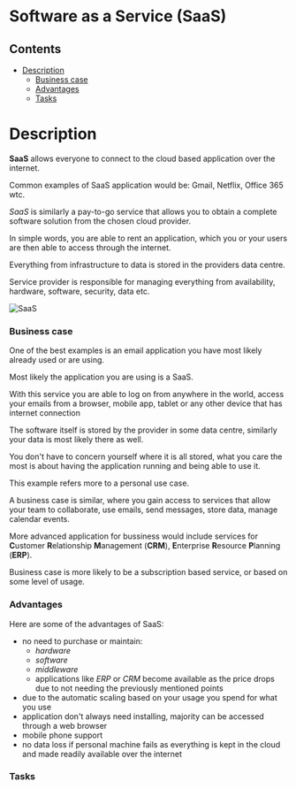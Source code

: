 # Software as a Service (SaaS)

<!--TOC_START-->
## Contents
- [Description](#description)
	- [Business case](#business-case)
	- [Advantages](#advantages)
	- [Tasks](#tasks)

<!--TOC_END-->
# Description

**SaaS** allows everyone to connect to the cloud based application over the internet. 

Common examples of SaaS application would be: Gmail, Netflix, Office 365 wtc.

*SaaS* is similarly a pay-to-go service that allows you to obtain a complete software solution from the chosen cloud provider. 

In simple words, you are able to rent an application, which you or your users are then able to access through the internet. 

Everything from infrastructure to data is stored in the providers data centre.

Service provider is responsible for managing everything from availability, hardware, software, security, data etc.

![SaaS](https://imgur.com/AeHrcnw.jpg)

### Business case

One of the best examples is an email application you have most likely already used or are using. 

Most likely the application you are using is a SaaS.

With this service you are able to log on from anywhere in the world, access your emails from a browser, mobile app, tablet or any other device that has internet connection

The software itself is stored by the provider in some data centre, similarly your data is most likely there as well.

You don't have to concern yourself where it is all stored, what you care the most is about having the application running and being able to use it.

This example refers more to a personal use case.

A business case is similar, where you gain access to services that allow your team to collaborate, use emails, send messages, store data, manage calendar events. 

More advanced application for bussiness would include services for **C**ustomer **R**elationship **M**anagement (**CRM**), **E**nterprise **R**esource **P**lanning (**ERP**).

Business case is more likely to be a subscription based service, or based on some level of usage.

### Advantages

Here are some of the advantages of SaaS:

- no need to purchase or maintain:
    - _hardware_
    - _software_
    - _middleware_
    - applications like _ERP_ or _CRM_ become available as the price drops due to not needing the previously mentioned points
- due to the automatic scaling based on your usage you spend for what you use
- application don't always need installing, majority can be accessed through a web browser
- mobile phone support
- no data loss if personal machine fails as everything is kept in the cloud and made readily available over the internet

### Tasks
